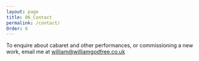 ```yaml
---
layout: page
title: 06_Contact
permalink: /contact/
Order: 6
---
```


To enquire about cabaret and other performances, or commissioning a new work, email me at <william@williamgodfree.co.uk>
